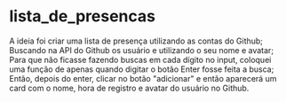 # lista_de_presencas

A ideia foi criar uma lista de presença utilizando as contas do Github;
Buscando na API do Github os usuário e utilizando o seu nome e avatar;
Para que não ficasse fazendo buscas em cada dígito no input, coloquei uma função de apenas quando digitar o botão Enter fosse feita a busca;
Então, depois do enter, clicar no botão "adicionar" e então aparecerá um card com o nome, hora de registro e avatar do usuário no Github.
